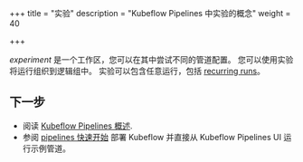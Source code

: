 +++
title = "实验"
description = "Kubeflow Pipelines 中实验的概念"
weight = 40
                    
+++

*experiment* 是一个工作区，您可以在其中尝试不同的管道配置。
您可以使用实验将运行组织到逻辑组中。
实验可以包含任意运行，包括
[recurring runs](/docs/components/pipelines/concepts/run/)。

## 下一步

* 阅读 [Kubeflow Pipelines 概述](/docs/components/pipelines/introduction/).
* 参阅 [pipelines 快速开始](/docs/components/pipelines/overview/quickstart/)
  部署 Kubeflow 并直接从 Kubeflow Pipelines UI 运行示例管道。

